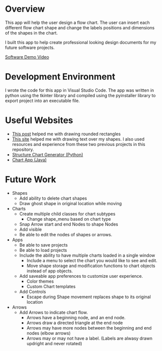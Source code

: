 # Overview

This app will help the user design a flow chart. The user can insert each different flow chart shape and change the labels positions and dimensions of the shapes in the chart.

I built this app to help create professional looking design documents for my future software projects.

[Software Demo Video](https://youtu.be/kEA8Lkzlq54)

# Development Environment

I wrote the code for this app in Visual Studio Code. The app was written in python using the tkinter library and compiled using the pyinstaller library to export project into an executable file.

# Useful Websites

- [This post](https://stackoverflow.com/questions/44099594/how-to-make-a-tkinter-canvas-rectangle-with-rounded-corners) helped me with drawing rounded rectangles
- [This site](http://url.link.goes.here) helped me with drawing text over my shapes.
I also used resources and experience from these two previous projects in this repository.
- [Structure Chart Generator (Python)](https://github.com/DanielSaunders-SoftwarePortfolio/Public-Portfolio/tree/main/Python%20Projects/StructureChartGenerator)
- [Chart App (Java)](https://github.com/DanielSaunders-SoftwarePortfolio/Public-Portfolio/tree/main/JavaProjects/ChartApp)

# Future Work
- Shapes
  -	Add ability to delete chart shapes
  -	Draw ghost shape in original location while moving
- Charts
  -	Create multiple child classes for chart subtypes
    - Change shape_menu based on chart type
  - Snap Arrow start and end Nodes to shape Nodes
  - Add visible
  -	Be able to edit the nodes of shapes or arrows.
- Apps
  -	Be able to save projects
  -	Be able to load projects
  -	Include the ability to have multiple charts loaded in a single window
    -	Include a menu to select the chart you would like to see and edit.
    -	Move shape storage and modification functions to chart objects instead of app objects.
  -	Add saveable app preferences to customize user experience.
    -	Color themes
    -	Custom Chart templates
  -	Add Controls
    -	Escape during Shape movement replaces shape to its original location
- Arrows
  - Add Arrows to indicate chart flow.
    - Arrows have a beginning node, and an end node.
    - Arrows draw a directed triangle at the end node
    - Arrows may have more nodes between the beginning and end nodes (elbow arrows)
    - Arrows may or may not have a label. (Labels are alwasy drawn updright and never rotated)

